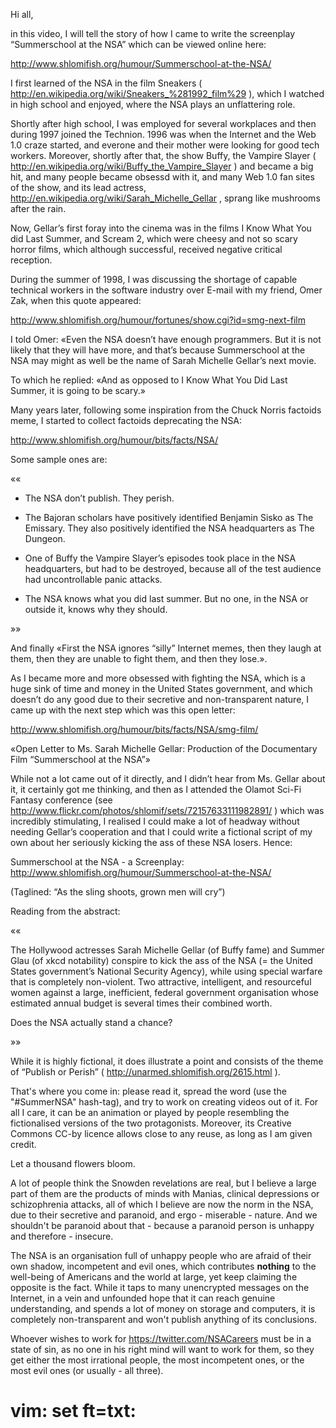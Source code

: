 Hi all,

in this video, I will tell the story of how I came to write the
screenplay “Summerschool at the NSA” which can be viewed online
here:

http://www.shlomifish.org/humour/Summerschool-at-the-NSA/

I first learned of the NSA in the film Sneakers (
http://en.wikipedia.org/wiki/Sneakers_%281992_film%29 ), which I watched in
high school and enjoyed, where the NSA plays an unflattering role.

Shortly after high school, I was employed for several workplaces and then
during 1997 joined the Technion. 1996 was when the Internet and the Web 1.0
craze started, and everone and their mother were looking for good tech workers.
Moreover, shortly after that, the show Buffy, the Vampire Slayer
( http://en.wikipedia.org/wiki/Buffy_the_Vampire_Slayer ) and became a big hit,
and many people became obsessd with it, and many Web 1.0 fan sites of the show,
and its lead actress, http://en.wikipedia.org/wiki/Sarah_Michelle_Gellar ,
sprang like mushrooms after the rain.

Now, Gellar’s first foray into the cinema was in the films I Know What You
did Last Summer, and Scream 2, which were cheesy and not so scary horror films,
which although successful, received negative critical reception.

During the summer of 1998, I was discussing the shortage of capable technical
workers in the software industry over E-mail with my friend, Omer Zak, when this
quote appeared:

http://www.shlomifish.org/humour/fortunes/show.cgi?id=smg-next-film

I told Omer: «Even the NSA doesn’t have enough programmers. But it is not
likely that they will have more, and that’s because Summerschool at the NSA
may might as well be the name of Sarah Michelle Gellar’s next movie.

To which he replied: «And as opposed to I Know What You Did Last Summer,
it is going to be scary.»

Many years later, following some inspiration from the Chuck Norris
factoids meme, I started to collect factoids deprecating the NSA:

http://www.shlomifish.org/humour/bits/facts/NSA/

Some sample ones are:

««

* The NSA don’t publish. They perish.

* The Bajoran scholars have positively identified
Benjamin Sisko as The Emissary. They also positively
identified the NSA headquarters as The Dungeon.

* One of Buffy the Vampire Slayer’s episodes took place
in the NSA headquarters, but had to be destroyed, because
all of the test audience had uncontrollable panic attacks.

* The NSA knows what you did last summer. But no one, in
the NSA or outside it, knows why they should.

»»

And finally «First the NSA ignores “silly” Internet memes,
then they laugh at them, then they are unable to fight them,
and then they lose.».

As I became more and more obsessed with fighting the NSA, which is a
huge sink of time and money in the United States government, and which
doesn’t do any good due to their secretive and non-transparent nature,
I came up with the next step which was this open letter:

http://www.shlomifish.org/humour/bits/facts/NSA/smg-film/

«Open Letter to Ms. Sarah Michelle Gellar: Production of the
Documentary Film “Summerschool at the NSA”»

While not a lot came out of it directly, and I didn’t hear from
Ms. Gellar about it, it certainly got me thinking, and then as I
attended the Olamot Sci-Fi Fantasy conference (see
http://www.flickr.com/photos/shlomif/sets/72157633111982891/ ) which was
incredibly stimulating, I realised I could make a lot of headway without
needing Gellar’s cooperation and that I could write a fictional script
of my own about her seriously kicking the ass of these NSA losers. Hence:

Summerschool at the NSA - a Screenplay:
http://www.shlomifish.org/humour/Summerschool-at-the-NSA/

(Taglined: “As the sling shoots, grown men will cry”)

Reading from the abstract:

««

The Hollywood actresses Sarah Michelle Gellar (of Buffy fame) and Summer Glau
(of xkcd notability) conspire to kick the ass of the NSA (= the United States
government’s National Security Agency), while using special warfare that is
completely non-violent. Two attractive, intelligent, and resourceful women
against a large, inefficient, federal government organisation whose estimated
annual budget is several times their combined worth.

Does the NSA actually stand a chance?

»»

While it is highly fictional, it does illustrate a point and consists of the
theme of “Publish or Perish” ( http://unarmed.shlomifish.org/2615.html ).

That's where you come in: please read it, spread the word (use the "#SummerNSA" hash-tag), and try to work on creating videos out of it. For
all I care, it can be an animation or played by people resembling the
fictionalised versions of the two protagonists. Moreover, its Creative
Commons CC-by licence allows close to any reuse, as long as I am given credit. 

Let a thousand flowers bloom.

A lot of people think the Snowden revelations are real, but I believe a
large part of them are the products of minds with Manias, clinical
depressions or schizophrenia attacks, all of which I believe are now the
norm in the NSA, due to their secretive and paranoid, and
ergo - miserable - nature. And we shouldn't be paranoid about that - because
a paranoid person is unhappy and therefore - insecure.

The NSA is an organisation full of unhappy people who are afraid of their own
shadow, incompetent and evil ones, which contributes **nothing** to the
well-being of Americans and the world at large, yet keep claiming the opposite
is the fact. While it taps to many unencrypted messages on the Internet, in
a vein and unfounded hope that it can reach genuine understanding, and spends
a lot of money on storage and computers, it is completely non-transparent
and won't publish anything of its conclusions.

Whoever wishes to work for https://twitter.com/NSACareers must be in a state
of sin, as no one in his right mind will want to work for them, so they get
either the most irrational people, the most incompetent ones, or the most
evil ones (or usually - all three).

# vim: set ft=txt:
